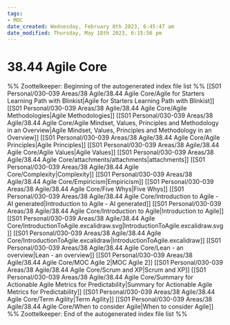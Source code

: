 ```yaml
---
tags: 
- MOC
date_created: Wednesday, February 8th 2023, 6:45:47 am
date_modified: Thursday, May 18th 2023, 6:15:56 pm
---
```

# 38.44 Agile Core



%% Zoottelkeeper: Beginning of the autogenerated index file list  %%
 [[S01 Personal/030-039 Areas/38 Agile/38.44 Agile Core/Agile for Starters Learning Path with Blinkist|Agile for Starters Learning Path with Blinkist]]
 [[S01 Personal/030-039 Areas/38 Agile/38.44 Agile Core/Agile Methodologies|Agile Methodologies]]
 [[S01 Personal/030-039 Areas/38 Agile/38.44 Agile Core/Agile Mindset, Values, Principles and Methodology in an Overview|Agile Mindset, Values, Principles and Methodology in an Overview]]
 [[S01 Personal/030-039 Areas/38 Agile/38.44 Agile Core/Agile Principles|Agile Principles]]
 [[S01 Personal/030-039 Areas/38 Agile/38.44 Agile Core/Agile Values|Agile Values]]
 [[S01 Personal/030-039 Areas/38 Agile/38.44 Agile Core/attachments/attachments|attachments]]
 [[S01 Personal/030-039 Areas/38 Agile/38.44 Agile Core/Complexity|Complexity]]
 [[S01 Personal/030-039 Areas/38 Agile/38.44 Agile Core/Empiricism|Empiricism]]
 [[S01 Personal/030-039 Areas/38 Agile/38.44 Agile Core/Five Whys|Five Whys]]
 [[S01 Personal/030-039 Areas/38 Agile/38.44 Agile Core/Introduction to Agile - AI generated|Introduction to Agile - AI generated]]
 [[S01 Personal/030-039 Areas/38 Agile/38.44 Agile Core/Introduction to Agile|Introduction to Agile]]
 [[S01 Personal/030-039 Areas/38 Agile/38.44 Agile Core/IntroductionToAgile.excalidraw.svg|IntroductionToAgile.excalidraw.svg]]
 [[S01 Personal/030-039 Areas/38 Agile/38.44 Agile Core/IntroductionToAgile.excalidraw|IntroductionToAgile.excalidraw]]
 [[S01 Personal/030-039 Areas/38 Agile/38.44 Agile Core/Lean - an overview|Lean - an overview]]
 [[S01 Personal/030-039 Areas/38 Agile/38.44 Agile Core/MOC Agile 2|MOC Agile 2]]
 [[S01 Personal/030-039 Areas/38 Agile/38.44 Agile Core/Scrum and XP|Scrum and XP]]
 [[S01 Personal/030-039 Areas/38 Agile/38.44 Agile Core/Summary for Actionable Agile Metrics for Predictability|Summary for Actionable Agile Metrics for Predictability]]
 [[S01 Personal/030-039 Areas/38 Agile/38.44 Agile Core/Term Agility|Term Agility]]
 [[S01 Personal/030-039 Areas/38 Agile/38.44 Agile Core/When to consider Agile|When to consider Agile]]
%% Zoottelkeeper: End of the autogenerated index file list  %%

